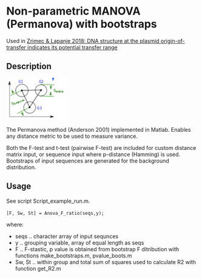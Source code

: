 # Non-parametric MANOVA (Permanova) with bootstraps

Used in [Zrimec & Lapanje 2018: DNA structure at the plasmid origin-of-transfer indicates its potential transfer range](https://www.nature.com/articles/s41598-018-20157-y)

## Description

<img src="https://github.com/JanZrimec/NP_MANOVA_bootstrap/blob/master/Figure_1.png" width="160">

The Permanova method (Anderson 2001) implemented in Matlab. Enables any distance metric to be used to measure variance.

Both the F-test and t-test (pairwise F-test) are included for custom distance matrix input, or sequence input where p-distance (Hamming) is used. Bootstraps of input sequences are generated for the background distribution.

## Usage
See script Script_example_run.m.

```[F, Sw, St] = Anova_F_ratio(seqs,y);```

where:
* seqs .. character array of input sequnces
* y .. grouping variable, array of equal length as seqs
* F .. F-stastic, p value is obtained from bootstrap F ditribution with functions make_bootstraps.m, pvalue_boots.m
* Sw, St .. within group and total sum of squares used to calculate R2 with function get_R2.m
